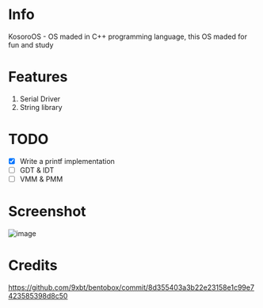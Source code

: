 # Info
KosoroOS - OS maded in С++ programming language, this OS maded for fun and study

# Features
1. Serial Driver
2. String library

# TODO
- [X] Write a printf implementation
- [ ] GDT & IDT
- [ ] VMM & PMM

# Screenshot
![image](https://github.com/user-attachments/assets/27a307a9-7bac-44e8-8c56-1726af72c0a0)

# Credits
https://github.com/9xbt/bentobox/commit/8d355403a3b22e23158e1c99e7423585398d8c50

